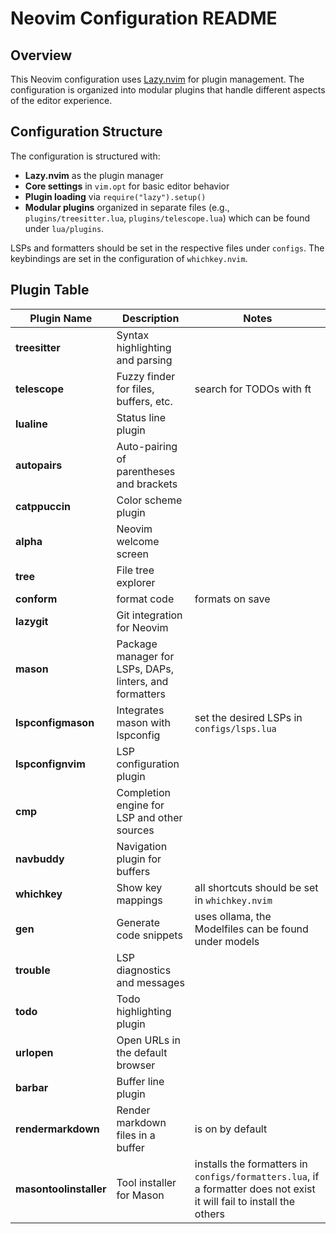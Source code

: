 # Neovim Configuration README

## Overview

This Neovim configuration uses [Lazy.nvim](https://github.com/folke/lazy.nvim) for plugin management. The configuration is organized into modular plugins that handle different aspects of the editor experience.

## Configuration Structure

The configuration is structured with:

- **Lazy.nvim** as the plugin manager
- **Core settings** in `vim.opt` for basic editor behavior
- **Plugin loading** via `require("lazy").setup()`
- **Modular plugins** organized in separate files (e.g., `plugins/treesitter.lua`, `plugins/telescope.lua`) which can be found under `lua/plugins`.

LSPs and formatters should be set in the respective files under `configs`. The keybindings are set in the configuration of `whichkey.nvim`.

## Plugin Table

| Plugin Name | Description | Notes |
|--------------------|--------------------------------------------------|-------|
| **treesitter** | Syntax highlighting and parsing | |
| **telescope** | Fuzzy finder for files, buffers, etc. | search for TODOs with <space>ft |
| **lualine** | Status line plugin | |
| **autopairs** | Auto-pairing of parentheses and brackets | |
| **catppuccin** | Color scheme plugin | |
| **alpha** | Neovim welcome screen | |
| **tree** | File tree explorer | |
| **conform** | format code | formats on save |
| **lazygit** | Git integration for Neovim | |
| **mason** | Package manager for LSPs, DAPs, linters, and formatters | |
| **lspconfigmason** | Integrates mason with lspconfig | set the desired LSPs in `configs/lsps.lua`|
| **lspconfignvim** | LSP configuration plugin | |
| **cmp** | Completion engine for LSP and other sources | |
| **navbuddy** | Navigation plugin for buffers | |
| **whichkey** | Show key mappings | all shortcuts should be set in `whichkey.nvim`|
| **gen** | Generate code snippets | uses ollama, the Modelfiles can be found under models|
| **trouble** | LSP diagnostics and messages | |
| **todo** | Todo highlighting plugin | |
| **urlopen** | Open URLs in the default browser | |
| **barbar** | Buffer line plugin | |
| **rendermarkdown** | Render markdown files in a buffer | is on by default|
| **masontoolinstaller** | Tool installer for Mason | installs the formatters in `configs/formatters.lua`, if a formatter does not exist it will fail to install the others|
